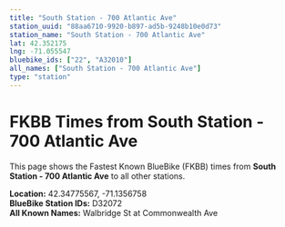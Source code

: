 ```yaml
---
title: "South Station - 700 Atlantic Ave"
station_uuid: "88aa6710-9920-b897-ad5b-9248b10e0d73"
station_name: "South Station - 700 Atlantic Ave"
lat: 42.352175
lng: -71.055547
bluebike_ids: ["22", "A32010"]
all_names: ["South Station - 700 Atlantic Ave"]
type: "station"
---
```


# FKBB Times from South Station - 700 Atlantic Ave

This page shows the Fastest Known BlueBike (FKBB) times from **South Station - 700 Atlantic Ave** to all other stations.

**Location:** 42.34775567, -71.1356758  
**BlueBike Station IDs:** D32072  
**All Known Names:** Walbridge St at Commonwealth Ave

